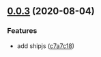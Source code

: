 ## [0.0.3](https://github.com/hasigo/gridsome-source-google-analytics-reporting-api/compare/v0.0.1...v0.0.3) (2020-08-04)


### Features

* add shipjs ([c7a7c18](https://github.com/hasigo/gridsome-source-google-analytics-reporting-api/commit/c7a7c180b9ddffda9bacc5e350feb8ad4298f052))



